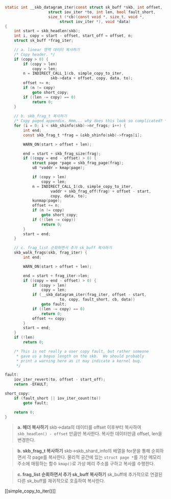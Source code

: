 ```C
static int __skb_datagram_iter(const struct sk_buff *skb, int offset,
			       struct iov_iter *to, int len, bool fault_short,
			       size_t (*cb)(const void *, size_t, void *,
					    struct iov_iter *), void *data)
{
	int start = skb_headlen(skb);
	int i, copy = start - offset, start_off = offset, n;
	struct sk_buff *frag_iter;

	// a. linear 영역 데이터 복사하기
	/* Copy header. */
	if (copy > 0) {
		if (copy > len)
			copy = len;
		n = INDIRECT_CALL_1(cb, simple_copy_to_iter,
				    skb->data + offset, copy, data, to);
		offset += n;
		if (n != copy)
			goto short_copy;
		if ((len -= copy) == 0)
			return 0;
	}
	
	// b. skb_frag_t 복사하기
	/* Copy paged appendix. Hmm... why does this look so complicated? */
	for (i = 0; i < skb_shinfo(skb)->nr_frags; i++) {
		int end;
		const skb_frag_t *frag = &skb_shinfo(skb)->frags[i];

		WARN_ON(start > offset + len);

		end = start + skb_frag_size(frag);
		if ((copy = end - offset) > 0) {
			struct page *page = skb_frag_page(frag);
			u8 *vaddr = kmap(page);

			if (copy > len)
				copy = len;
			n = INDIRECT_CALL_1(cb, simple_copy_to_iter,
					vaddr + skb_frag_off(frag) + offset - start,
					copy, data, to);
			kunmap(page);
			offset += n;
			if (n != copy)
				goto short_copy;
			if (!(len -= copy))
				return 0;
		}
		start = end;
	}

	// c. frag_list 순회하면서 추가 sk_buff 복사하기
	skb_walk_frags(skb, frag_iter) {
		int end;

		WARN_ON(start > offset + len);

		end = start + frag_iter->len;
		if ((copy = end - offset) > 0) {
			if (copy > len)
				copy = len;
			if (__skb_datagram_iter(frag_iter, offset - start,
						to, copy, fault_short, cb, data))
				goto fault;
			if ((len -= copy) == 0)
				return 0;
			offset += copy;
		}
		start = end;
	}
	if (!len)
		return 0;

	/* This is not really a user copy fault, but rather someone
	 * gave us a bogus length on the skb.  We should probably
	 * print a warning here as it may indicate a kernel bug.
	 */

fault:
	iov_iter_revert(to, offset - start_off);
	return -EFAULT;

short_copy:
	if (fault_short || iov_iter_count(to))
		goto fault;

	return 0;
}
```

>**a. 헤더 복사하기**
>skb->data의 데이터를 offset 이후부터 복사하여 `skb_headlen() - offset` 만큼만 복사한다.
>복사한 데이터만큼 offset, len을 변경한다.

> **b. skb_frag_t 복사하기**
> skb->skb_shard_info의 배열을 for문을 통해 순회하면서 각 page를 복사한다.
> 물리적 공간에 있는 `struct page *`를 가상 메모리 주소에 매핑하는 함수 `kmap()`로 가상 메리 주소를 구하고 복사를 수행한다.

> **c. frag_list 순회하면서 추가 sk_buff 복사하기**
> sk_buff에 추가적으로 연결된 다른 sk_buff를 재귀적으로 호출하여 복사한다.

[[simple_copy_to_iter()]]